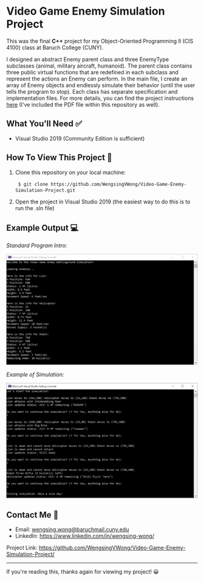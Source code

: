 # Video Game Enemy Simulation Project
This was the final **C++** project for my Object-Oriented Programming II (CIS 4100) class at Baruch College (CUNY).

I designed an abstract Enemy parent class and three EnemyType subclasses (animal, military aircraft, humanoid). The parent class contains three public virtual functions that are redefined in each subclass and represent the actions an Enemy can perform. In the main file, I create an array of Enemy objects and endlessly simulate their behavior (until the user tells the program to stop). Each class has separate specification and implementation files. For more details, you can find the project instructions [here](Final%20Project_Fall20.pdf) (I've included the PDF file within this repository as well).

## What You'll Need :white_check_mark:
* Visual Studio 2019 (Community Edition is sufficient)

## How To View This Project :eyes:
1. Clone this repository on your local machine:
        
        $ git clone https://github.com/WengsingVWong/Video-Game-Enemy-Simulation-Project.git

2. Open the project in Visual Studio 2019 (the easiest way to do this is to run the .sln file)

## Example Output :computer:
*Standard Program Intro:*

![Standard Program Intro](README%20images/ExampleOutput1.png)

*Example of Simulation:*

![Example of Simulation](README%20images/ExampleOutput2.png)

## Contact Me :iphone:
- Email: wengsing.wong@baruchmail.cuny.edu
- LinkedIn: https://www.linkedin.com/in/wengsing-wong/

Project Link: https://github.com/WengsingVWong/Video-Game-Enemy-Simulation-Project/
<hr>

If you're reading this, thanks again for viewing my project! :grinning:
